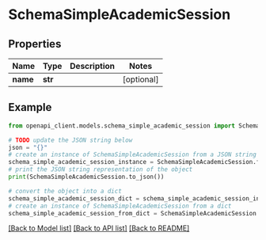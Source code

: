 # SchemaSimpleAcademicSession


## Properties

Name | Type | Description | Notes
------------ | ------------- | ------------- | -------------
**name** | **str** |  | [optional] 

## Example

```python
from openapi_client.models.schema_simple_academic_session import SchemaSimpleAcademicSession

# TODO update the JSON string below
json = "{}"
# create an instance of SchemaSimpleAcademicSession from a JSON string
schema_simple_academic_session_instance = SchemaSimpleAcademicSession.from_json(json)
# print the JSON string representation of the object
print(SchemaSimpleAcademicSession.to_json())

# convert the object into a dict
schema_simple_academic_session_dict = schema_simple_academic_session_instance.to_dict()
# create an instance of SchemaSimpleAcademicSession from a dict
schema_simple_academic_session_from_dict = SchemaSimpleAcademicSession.from_dict(schema_simple_academic_session_dict)
```
[[Back to Model list]](../README.md#documentation-for-models) [[Back to API list]](../README.md#documentation-for-api-endpoints) [[Back to README]](../README.md)


